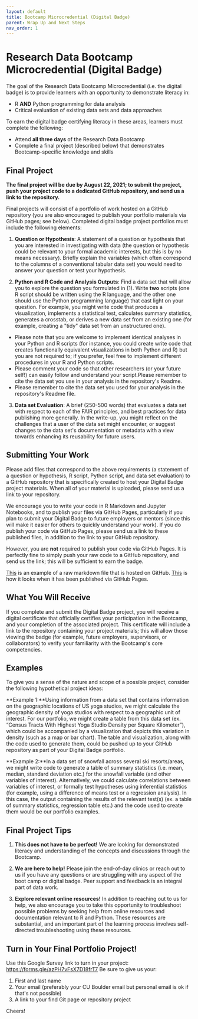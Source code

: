 ```yaml
---
layout: default
title: Bootcamp Microcredential (Digital Badge)
parent: Wrap Up and Next Steps
nav_order: 1
---
```

# Research Data Bootcamp Microcredential (Digital Badge)

The goal of the Research Data Bootcamp Microcredential (i.e. the digital badge) is to provide learners with an opportunity to demonstrate literacy in:

* R **AND** Python programming for data analysis
* Critical evaluation of existing data sets and data approaches

To earn the digital badge certifying literacy in these areas, learners must complete the following:

* Attend **all three days** of the Research Data Bootcamp
* Complete a final project (described below) that demonstrates Bootcamp-specific knowledge and skills  

## Final Project

**The final project will be due by August 22, 2021; to submit the project, push your project code to a dedicated GitHub repository, and send us a link to the repository.**

Final projects will consist of a portfolio of work hosted on a GitHub repository (you are also encouraged to publish your portfolio materials via GitHub pages; see below). Completed digital badge project portfolios must include the following elements:

1. **Question or Hypothesis**: A statement of a question or hypothesis that you are interested in investigating with data (the question or hypothesis could be relevant to your formal academic interests, but this is by no means necessary). Briefly explain the variables (which often correspond to the columns of a conventional tabular data set) you would need to answer your question or test your hypothesis.

2. **Python and R Code and Analysis Outputs**: Find a data set that will allow you to explore the question you formulated in (1). Write **two** scripts (one R script should be written using the R language, and the other one should use the Python programming language) that cast light on your question. For example, you might write code that produces a visualization, implements a statistical test, calculates summary statistics, generates a crosstab, or derives a new data set from an existing one (for example, creating a "tidy" data set from an unstructured one).  
* Please note that you are welcome to implement identical analyses in your Python and R scripts (for instance, you could create write code that creates functionally equivalent visualizations in both Python and R) but you are not required to; if you prefer, feel free to implement different procedures in your R and Python scripts.  
* Please comment your code so that other researchers (or your future self!) can easily follow and understand your script.Please remember to cite the data set you use in your analysis in the repository's Readme.  
* Please remember to cite the data set you used for your analysis in the repository's Readme file.  

3. **Data set Evaluation**: A brief (250-500 words) that evaluates a data set with respect to each of the FAIR principles, and best practices for data publishing more generally. In the write-up, you might reflect on the challenges that a user of the data set might encounter, or suggest changes to the data set's documentation or metadata with a view towards enhancing its reusability for future users.

## Submitting Your Work

Please add files that correspond to the above requirements (a statement of a question or hypothesis, R script, Python script, and data set evaluation) to a GitHub repository that is specifically created to host your Digital Badge project materials. When all of your material is uploaded, please send us a link to your repository.

We encourage you to write your code in R Markdown and Jupyter Notebooks, and to publish your files via GitHub Pages, particularly if you plan to submit your Digital Badge to future employers or mentors (since this will make it easier for others to quickly understand your work). If you do publish your code via GitHub Pages, please send us a link to these published files, in addition to the link to your GitHub repository.

However, you are **not** required to publish your code via GitHub Pages. It is perfectly fine to simply push your raw code to a GitHub repository, and send us the link; this will be sufficient to earn the badge.

[This](https://github.com/CU-Boulder-CRDDS/data_bootcamp/blob/main/R_MATERIALS/BootCamp_R.rmd ) is an example of a raw markdown file that is hosted on GitHub. [This](https://cu-boulder-crdds.github.io/data_bootcamp/R_MATERIALS/BootCamp_R.html) is how it looks when it has been published via GitHub Pages. 

## What You Will Receive

If you complete and submit the Digital Badge project, you will receive a digital certificate that officially certifies your participation in the Bootcamp, and your completion of the associated project. This certificate will include a link to the repository containing your project materials; this will allow those viewing the badge (for example, future employers, supervisors, or collaborators) to verify your familiarity with the Bootcamp's core competencies.

## Examples

To give you a sense of the nature and scope of a possible project, consider the following hypothetical project ideas:

**Example 1:**Using information from a data set that contains information on the geographic locations of US yoga studios, we might calculate the geographic density of yoga studios with respect to a geographic unit of interest. For our portfolio, we might create a table from this data set (ex. “Census Tracts With Highest Yoga Studio Density per Square Kilometer”), which could be accompanied by a visualization that depicts this variation in density (such as a map or bar chart). The table and visualization, along with the code used to generate them, could be pushed up to your GitHub repository as part of your Digital Badge portfolio.


**Example 2:**In a data set of snowfall across several ski resorts/areas, we might write code to generate a table of  summary statistics (i.e. mean, median, standard deviation etc.) for the snowfall variable (and other variables of interest). Alternatively, we could calculate correlations between variables of interest, or formally test hypotheses  using inferential statistics (for example, using a difference of means test or a regression analysis). In this case, the output containing the results of the relevant test(s) (ex. a table of summary statistics, regression table etc.) and the code used to create them would be our portfolio examples.

## Final Project Tips

1. **This does not have to be perfect!** We are looking for demonstrated literacy and understanding of the concepts and discussions through the Bootcamp.

2. **We are here to help!** Please join the end-of-day clinics or reach out to us if you have any questions or are struggling with any aspect of the boot camp or digital badge. Peer support and feedback is an integral part of data work.

3. **Explore relevant online resources!** In addition to reaching out to us for help, we also encourage you to take this opportunity to troubleshoot possible problems by seeking help from online resources and documentation relevant to R and Python. These resources are substantial, and an important part of the learning process involves self-directed troubleshooting using these resources.

## Turn in Your Final Portfolio Project!
Use this Google Survey link to turn in your project: https://forms.gle/azPH7vFsX7D18frT7
Be sure to give us your:
1. First and last name
2. Your email (preferably your CU Boulder email but personal email is ok if that's not possible)
3. A link to your find Git page or repository project

Cheers!
